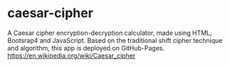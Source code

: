 # caesar-cipher
A Caesar cipher encryption-decryption calculator, made using HTML, Bootsrap4 and JavaScript. Based on the traditional shift cipher technique and algorithm, this app is deployed on GitHub-Pages.
https://en.wikipedia.org/wiki/Caesar_cipher

